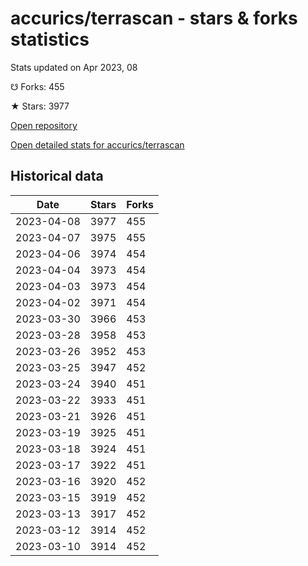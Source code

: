 # accurics/terrascan - stars & forks statistics

Stats updated on Apr 2023, 08

☋ Forks: 455

★ Stars: 3977

[Open repository](https://github.com/accurics/terrascan)

[Open detailed stats for accurics/terrascan](https://reviewgithub.com/rep/accurics/terrascan)

## Historical data
| Date | Stars | Forks |
|------|-------|-------|
| 2023-04-08 | 3977 | 455 | 
| 2023-04-07 | 3975 | 455 | 
| 2023-04-06 | 3974 | 454 | 
| 2023-04-04 | 3973 | 454 | 
| 2023-04-03 | 3973 | 454 | 
| 2023-04-02 | 3971 | 454 | 
| 2023-03-30 | 3966 | 453 | 
| 2023-03-28 | 3958 | 453 | 
| 2023-03-26 | 3952 | 453 | 
| 2023-03-25 | 3947 | 452 | 
| 2023-03-24 | 3940 | 451 | 
| 2023-03-22 | 3933 | 451 | 
| 2023-03-21 | 3926 | 451 | 
| 2023-03-19 | 3925 | 451 | 
| 2023-03-18 | 3924 | 451 | 
| 2023-03-17 | 3922 | 451 | 
| 2023-03-16 | 3920 | 452 | 
| 2023-03-15 | 3919 | 452 | 
| 2023-03-13 | 3917 | 452 | 
| 2023-03-12 | 3914 | 452 | 
| 2023-03-10 | 3914 | 452 | 

